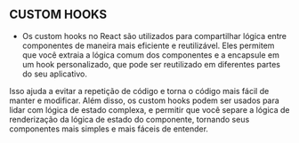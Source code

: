 ## CUSTOM HOOKS

- Os custom hooks no React são utilizados para compartilhar lógica entre componentes de maneira mais eficiente e reutilizável. Eles permitem que você extraia a lógica comum dos componentes e a encapsule em um hook personalizado, que pode ser reutilizado em diferentes partes do seu aplicativo.

Isso ajuda a evitar a repetição de código e torna o código mais fácil de manter e modificar. Além disso, os custom hooks podem ser usados para lidar com lógica de estado complexa, e permitir que você separe a lógica de renderização da lógica de estado do componente, tornando seus componentes mais simples e mais fáceis de entender.
